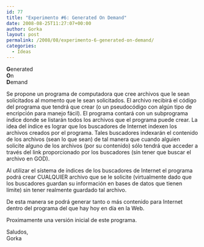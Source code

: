 ```yaml
---
id: 77
title: "Experimento #6: Generated On Demand"
date: 2008-08-25T11:27:07+00:00
author: Gorka
layout: post
permalink: /2008/08/experimento-6-generated-on-demand/
categories:
  - Ideas
---
```

**G**enerated
<br />
**O**n
<br />
**D**emand

Se propone un programa de computadora que cree archivos que le sean solicitados al momento que le sean solicitados. El archivo recibirá el código del programa que tendrá que crear (o un pseudocódigo con algún tipo de encripción para manejo fácil).
El programa contará con un subprograma índice donde se listarán todos los archivos que el programa puede crear. La idea del índice es lograr que los buscadores de Internet indexen los archivos creados por el programa. Tales buscadores indexarán el contenido de los archivos (sean lo que sean) de tal manera que cuando alguien solicite alguno de los archivos (por su contenido) sólo tendrá que acceder a través del link proporcionado por los buscadores (sin tener que buscar el archivo en GOD).

Al utilizar el sístema de índices de los buscadores de Internet el programa  podrá crear CUALQUIER archivo que se le solicite (virtualmente dado que los buscadores guardan su información en bases de datos que tienen límite) sin tener realmente guardado tal archivo.

De esta manera se podrá generar tanto o más contenido para Internet dentro del programa del que hay hoy en día en la Web.

Proximamente una versión inicial de este programa.

Saludos,
<br />
Gorka
